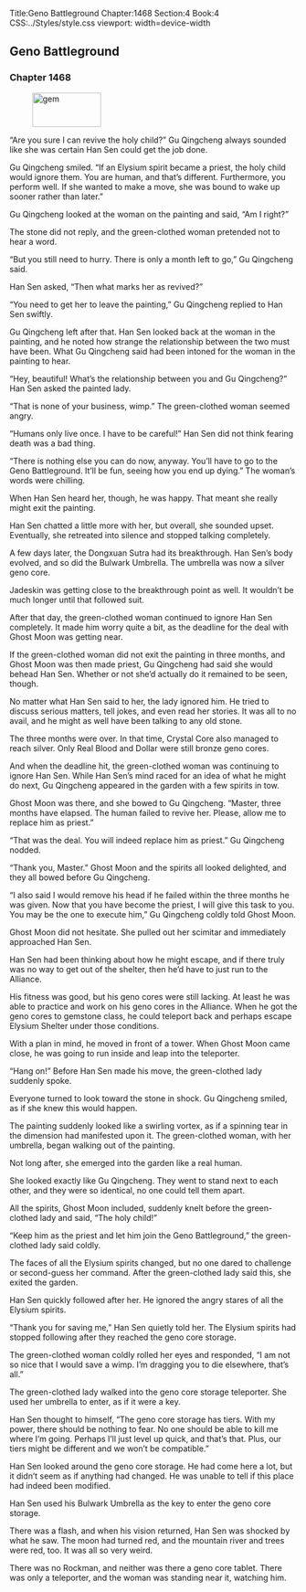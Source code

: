 Title:Geno Battleground 
Chapter:1468 
Section:4 
Book:4 
CSS:../Styles/style.css 
viewport: width=device-width
  
## Geno Battleground
### Chapter 1468
  
<figure>
	<img src="../Images/gem.gif" alt="gem" id="gem" width="120" height="60" />
</figure>
  

  
“Are you sure I can revive the holy child?” Gu Qingcheng always sounded like she was certain Han Sen could get the job done.

Gu Qingcheng smiled. “If an Elysium spirit became a priest, the holy child would ignore them. You are human, and that’s different. Furthermore, you perform well. If she wanted to make a move, she was bound to wake up sooner rather than later.”

Gu Qingcheng looked at the woman on the painting and said, “Am I right?”

The stone did not reply, and the green-clothed woman pretended not to hear a word.

“But you still need to hurry. There is only a month left to go,” Gu Qingcheng said.

Han Sen asked, “Then what marks her as revived?”

“You need to get her to leave the painting,” Gu Qingcheng replied to Han Sen swiftly.

Gu Qingcheng left after that. Han Sen looked back at the woman in the painting, and he noted how strange the relationship between the two must have been. What Gu Qingcheng said had been intoned for the woman in the painting to hear.

“Hey, beautiful! What’s the relationship between you and Gu Qingcheng?” Han Sen asked the painted lady.

“That is none of your business, wimp.” The green-clothed woman seemed angry.

“Humans only live once. I have to be careful!” Han Sen did not think fearing death was a bad thing.

“There is nothing else you can do now, anyway. You’ll have to go to the Geno Battleground. It’ll be fun, seeing how you end up dying.” The woman’s words were chilling.

When Han Sen heard her, though, he was happy. That meant she really might exit the painting.

Han Sen chatted a little more with her, but overall, she sounded upset. Eventually, she retreated into silence and stopped talking completely.

A few days later, the Dongxuan Sutra had its breakthrough. Han Sen’s body evolved, and so did the Bulwark Umbrella. The umbrella was now a silver geno core.

Jadeskin was getting close to the breakthrough point as well. It wouldn’t be much longer until that followed suit.

After that day, the green-clothed woman continued to ignore Han Sen completely. It made him worry quite a bit, as the deadline for the deal with Ghost Moon was getting near.

If the green-clothed woman did not exit the painting in three months, and Ghost Moon was then made priest, Gu Qingcheng had said she would behead Han Sen. Whether or not she’d actually do it remained to be seen, though.

No matter what Han Sen said to her, the lady ignored him. He tried to discuss serious matters, tell jokes, and even read her stories. It was all to no avail, and he might as well have been talking to any old stone.

The three months were over. In that time, Crystal Core also managed to reach silver. Only Real Blood and Dollar were still bronze geno cores.

And when the deadline hit, the green-clothed woman was continuing to ignore Han Sen. While Han Sen’s mind raced for an idea of what he might do next, Gu Qingcheng appeared in the garden with a few spirits in tow.

Ghost Moon was there, and she bowed to Gu Qingcheng. “Master, three months have elapsed. The human failed to revive her. Please, allow me to replace him as priest.”

“That was the deal. You will indeed replace him as priest.” Gu Qingcheng nodded.

“Thank you, Master.” Ghost Moon and the spirits all looked delighted, and they all bowed before Gu Qingcheng.

“I also said I would remove his head if he failed within the three months he was given. Now that you have become the priest, I will give this task to you. You may be the one to execute him,” Gu Qingcheng coldly told Ghost Moon.

Ghost Moon did not hesitate. She pulled out her scimitar and immediately approached Han Sen.

Han Sen had been thinking about how he might escape, and if there truly was no way to get out of the shelter, then he’d have to just run to the Alliance.

His fitness was good, but his geno cores were still lacking. At least he was able to practice and work on his geno cores in the Alliance. When he got the geno cores to gemstone class, he could teleport back and perhaps escape Elysium Shelter under those conditions.

With a plan in mind, he moved in front of a tower. When Ghost Moon came close, he was going to run inside and leap into the teleporter.

“Hang on!” Before Han Sen made his move, the green-clothed lady suddenly spoke.

Everyone turned to look toward the stone in shock. Gu Qingcheng smiled, as if she knew this would happen.

The painting suddenly looked like a swirling vortex, as if a spinning tear in the dimension had manifested upon it. The green-clothed woman, with her umbrella, began walking out of the painting.

Not long after, she emerged into the garden like a real human.

She looked exactly like Gu Qingcheng. They went to stand next to each other, and they were so identical, no one could tell them apart.

All the spirits, Ghost Moon included, suddenly knelt before the green-clothed lady and said, “The holy child!”

“Keep him as the priest and let him join the Geno Battleground,” the green-clothed lady said coldly.

The faces of all the Elysium spirits changed, but no one dared to challenge or second-guess her command. After the green-clothed lady said this, she exited the garden.

Han Sen quickly followed after her. He ignored the angry stares of all the Elysium spirits.

“Thank you for saving me,” Han Sen quietly told her. The Elysium spirits had stopped following after they reached the geno core storage.

The green-clothed woman coldly rolled her eyes and responded, “I am not so nice that I would save a wimp. I’m dragging you to die elsewhere, that’s all.”

The green-clothed lady walked into the geno core storage teleporter. She used her umbrella to enter, as if it were a key.

Han Sen thought to himself, “The geno core storage has tiers. With my power, there should be nothing to fear. No one should be able to kill me where I’m going. Perhaps I’ll just level up quick, and that’s that. Plus, our tiers might be different and we won’t be compatible.”

Han Sen looked around the geno core storage. He had come here a lot, but it didn’t seem as if anything had changed. He was unable to tell if this place had indeed been modified.

Han Sen used his Bulwark Umbrella as the key to enter the geno core storage.

There was a flash, and when his vision returned, Han Sen was shocked by what he saw. The moon had turned red, and the mountain river and trees were red, too. It was all so very weird.

There was no Rockman, and neither was there a geno core tablet. There was only a teleporter, and the woman was standing near it, watching him.